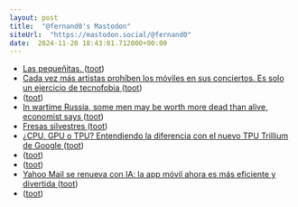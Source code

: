 ```yaml
---
layout: post
title:  "@fernand0's Mastodon"
siteUrl:  "https://mastodon.social/@fernand0"
date:  2024-11-20 18:43:01.712000+00:00
---
```

*  [Las pequeñitas. ](https://avecesunafoto.wordpress.com/2024/11/20/las-pequenitas) ([toot](https://mastodon.social/@fernand0/113516752515244908))
*  [Cada vez más artistas prohíben los móviles en sus conciertos. Es solo un ejercicio de tecnofobia ](https://www.xataka.com/musica/cada-vez-artistas-prohiben-moviles-sus-conciertos-solo-ejercicio-tecnofobi) ([toot](https://mastodon.social/@fernand0/113516647643823067))
*  [ ](https://mastodon.social/@johanlibertultra) ([toot](https://mastodon.social/@fernand0/113516634656358958))
*  [In wartime Russia, some men may be worth more dead than alive, economist says ](https://fortune.com/2024/11/16/russia-economy-military-death-payouts-vs-civilian-earnings-ukraine-war) ([toot](https://mastodon.social/@fernand0/113516440870706641))
*  [Fresas silvestres ](https://www.flickr.com/photos/fernand0/54147734297) ([toot](https://mastodon.social/@fernand0/113516244185479461))
*  [¿CPU, GPU o TPU? Entendiendo la diferencia con el nuevo TPU Trillium de Google ](https://wwwhatsnew.com/2024/11/02/cpu-gpu-o-tpu-entendiendo-la-diferencia-con-el-nuevo-tpu-trillium-de-google) ([toot](https://mastodon.social/@fernand0/113516172742269125))
*  [ ](https://mastodon.social/@joseli) ([toot](https://mastodon.social/@fernand0/113515675464095375))
*  [ ](https://glasgow.social/@steeznson) ([toot](https://mastodon.social/@fernand0/113515674699436228))
*  [Yahoo Mail se renueva con IA: la app móvil ahora es más eficiente y divertida ](https://wwwhatsnew.com/2024/11/14/yahoo-mail-se-renueva-con-ia-la-app-movil-ahora-es-mas-eficiente-y-divertida) ([toot](https://mastodon.social/@fernand0/113515208055446641))
*  [ ](https://glasgow.social/@steeznson) ([toot](https://mastodon.social/@fernand0/113515152378353587))
